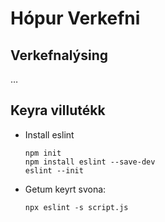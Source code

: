 

# Hópur Verkefni


## Verkefnalýsing

&#x2026;


## Keyra villutékk

-   Install eslint
    
        npm init
        npm install eslint --save-dev
        eslint --init

-   Getum keyrt svona:
    
        npx eslint -s script.js
